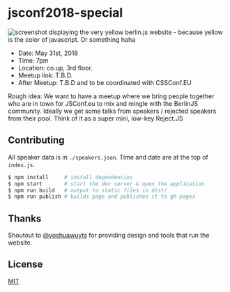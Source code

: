 # jsconf2018-special

![screenshot displaying the very yellow berlin.js website - because yellow is
the color of javascript. Or something haha](./assets/screenshot.png)

- Date: May 31st, 2018
- Time: 7pm
- Location: co.up, 3rd floor.
- Meetup link: T.B.D.
- After Meetup: T.B.D and to be coordinated with CSSConf.EU

Rough idea: We want to have a meetup where we bring people together who are in
town for JSConf.eu to mix and mingle with the BerlinJS community. Ideally we get
some talks from speakers / rejected speakers from their pool. Think of it as a
super mini, low-key Reject.JS

## Contributing
All speaker data is in `./speakers.json`. Time and date are at the top of
`index.js`.
```sh
$ npm install     # install dependencies
$ npm start       # start the dev server & open the application
$ npm run build   # output to static files in dist/
$ npm run publish # builds page and publishes it to gh-pages
```

## Thanks

Shoutout to [@yoshuawuyts](https://github.com/yoshuawuyts) for providing design
and tools that run the website.

## License
[MIT](https://tldrlegal.com/license/mit-license)
